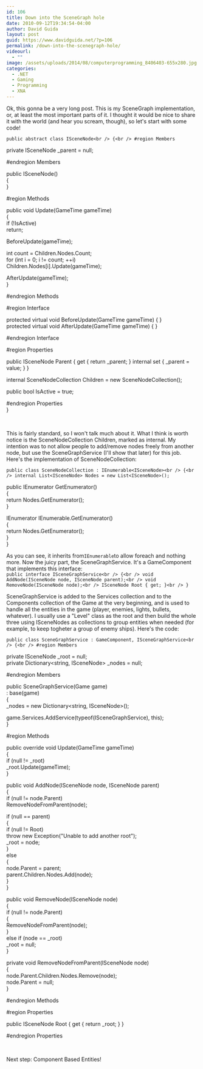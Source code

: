 ```yaml
---
id: 106
title: Down into the SceneGraph hole
date: 2010-09-12T19:34:54-04:00
author: David Guida
layout: post
guid: https://www.davidguida.net/?p=106
permalink: /down-into-the-scenegraph-hole/
videourl:
  - ""
image: /assets/uploads/2014/08/computerprogramming_8406403-655x280.jpg
categories:
  - .NET
  - Gaming
  - Programming
  - XNA
---
```

Ok, this gonna be a very long post. This is my SceneGraph implementation, or, at least the most important parts of it. I thought it would be nice to share it with the world (and hear you scream, though), so let's start with some code!

`public abstract class ISceneNode<br />
{<br />
#region Members`

private ISceneNode _parent = null;

#endregion Members

public ISceneNode()  
{  
}

#region Methods

public void Update(GameTime gameTime)  
{  
if (!IsActive)  
return;

BeforeUpdate(gameTime);

int count = Children.Nodes.Count;  
for (int i = 0; i != count; ++i)  
Children.Nodes[i].Update(gameTime);

AfterUpdate(gameTime);  
}

#endregion Methods

#region Interface

protected virtual void BeforeUpdate(GameTime gameTime) { }  
protected virtual void AfterUpdate(GameTime gameTime) { }

#endregion Interface

#region Properties

public ISceneNode Parent { get { return \_parent; } internal set { \_parent = value; } }

internal SceneNodeCollection Children = new SceneNodeCollection();

public bool IsActive = true;

#endregion Properties  
}

&nbsp;

This is fairly standard, so I won't talk much about it. What I think is worth notice is the SceneNodeCollection Children, marked as internal. My intention was to not allow people to add/remove nodes freely from another node, but use the SceneGraphService (I'll show that later) for this job. Here's the implementation of SceneNodeCollection:

`public class SceneNodeCollection : IEnumerable<ISceneNode><br />
{<br />
internal List<ISceneNode> Nodes = new List<ISceneNode>();`

public IEnumerator<ISceneNode> GetEnumerator()  
{  
return Nodes.GetEnumerator();  
}

IEnumerator IEnumerable.GetEnumerator()  
{  
return Nodes.GetEnumerator();  
}  
}

As you can see, it inherits from`IEnumerable`to allow foreach and nothing more. Now the juicy part, the SceneGraphService. It's a GameComponent that implements this interface:  
`public interface ISceneGraphService<br />
{<br />
void AddNode(ISceneNode node, ISceneNode parent);<br />
void RemoveNode(ISceneNode node);<br />
ISceneNode Root { get; }<br />
}`

SceneGraphService is added to the Services collection and to the Components collection of the Game at the very beginning, and is used to handle all the entities in the game (player, enemies, lights, bullets, whatever). I usually use a "Level" class as the root and then build the whole three using ISceneNodes as collections to group entities when needed (for example, to keep togheter a group of enemy ships). Here's the code:

`public class SceneGraphService : GameComponent, ISceneGraphService<br />
{<br />
#region Members`

private ISceneNode _root = null;  
private Dictionary<string, ISceneNode> _nodes = null;

#endregion Members

public SceneGraphService(Game game)  
: base(game)  
{  
_nodes = new Dictionary<string, ISceneNode>();

game.Services.AddService(typeof(ISceneGraphService), this);  
}

#region Methods

public override void Update(GameTime gameTime)  
{  
if (null != _root)  
_root.Update(gameTime);  
}

public void AddNode(ISceneNode node, ISceneNode parent)  
{  
if (null != node.Parent)  
RemoveNodeFromParent(node);

if (null == parent)  
{  
if (null != Root)  
throw new Exception("Unable to add another root");  
_root = node;  
}  
else  
{  
node.Parent = parent;  
parent.Children.Nodes.Add(node);  
}  
}

public void RemoveNode(ISceneNode node)  
{  
if (null != node.Parent)  
{  
RemoveNodeFromParent(node);  
}  
else if (node == _root)  
_root = null;  
}

private void RemoveNodeFromParent(ISceneNode node)  
{  
node.Parent.Children.Nodes.Remove(node);  
node.Parent = null;  
}

#endregion Methods

#region Properties

public ISceneNode Root { get { return _root; } }

#endregion Properties

&nbsp;

Next step: Component Based Entities!

<div class="post-details-footer-widgets">
</div>